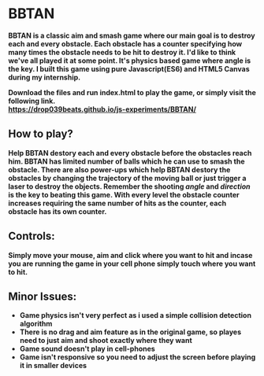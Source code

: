 <h1>BBTAN</h1>

<p><strong> BBTAN<strong> is a classic aim and smash game where our main goal is to destroy each and every obstacle. Each obstacle has a counter specifying how many times the obstacle needs to be hit to destroy it. I'd like to think we've all played it at some point. It's physics based game where angle is the key. I built this game using pure Javascript(ES6) and HTML5 Canvas during my internship. 
</p>

Download the files and run index.html to play the game, or simply visit the following link.<br/>
<a href="https://drop039beats.github.io/js-experiments/BBTAN/">https://drop039beats.github.io/js-experiments/BBTAN/</a>

<h2>How to play?</h2>
<p>
  Help BBTAN destory each and every obstacle before the obstacles reach him. BBTAN has limited number of balls which he can use to smash the obstacle. There are also power-ups which help BBTAN destory the obstacles by changing the trajectory of the moving ball or just trigger a laser to destroy the objects. Remember the shooting <strong><em>angle</em></strong> and <strong><em>direction</em></strong> is the key to beating this game. With every level the obstacle counter increases requiring the same number of hits as the counter, each obstacle has its own counter. 
</p>

<h2>Controls:</h2>
<p>
  Simply move your mouse, aim  and click where you want to hit and incase you are running the game in your cell phone simply touch where you want to hit.
</p>

<h2>Minor Issues:</h2>
<ul>
  <li>Game physics isn't very perfect as i used a simple collision detection algorithm</li>
  <li>There is no drag and aim feature as in the original game, so playes need to just aim and shoot exactly where they want</li>
  <li>Game sound doesn't play in cell-phones</li>
  <li>Game isn't responsive so you need to adjust the screen before playing it in smaller devices</li>
</ul>
